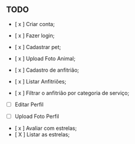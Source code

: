 ## TODO

- [ x ] Criar conta;
- [ x ] Fazer login;
- [ x ] Cadastrar pet;
- [ x ] Upload Foto Animal;

- [ x ] Cadastro de anfitrião;
- [ x ] Listar Anfitriões;
- [ x ] Filtrar o anfitrião por categoria de serviço;

<!-- - [ ] Enviar E-mail -->

- [ ] Editar Perfil

- [ ] Upload Foto Perfil

- [ x ] Avaliar com estrelas;
- [ X ] Listar as estrelas;
